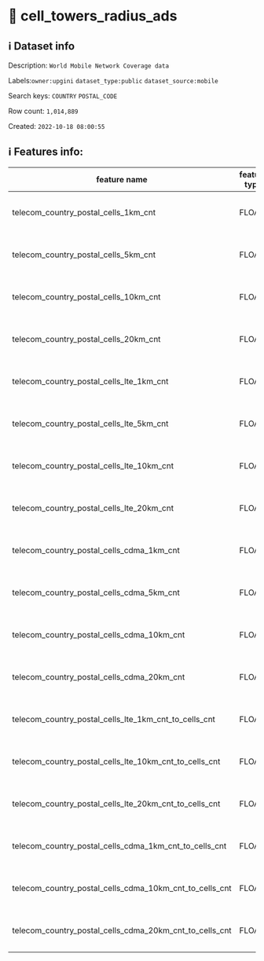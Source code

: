 # 📖 cell_towers_radius_ads 
## ℹ️ Dataset info 
Description: `World Mobile Network Coverage data` 

Labels:`owner:upgini` `dataset_type:public` `dataset_source:mobile` 

Search keys: `COUNTRY` `POSTAL_CODE`

Row count: `1,014,889`

Created: `2022-10-18 08:00:55` 

## ℹ️ Features info:
|feature name|feature type|descrition|
|---|---|---|
|telecom_country_postal_cells_1km_cnt|FLOAT|Number of cells in 1 km radius|
|telecom_country_postal_cells_5km_cnt|FLOAT|Number of cells in 5 km radius|
|telecom_country_postal_cells_10km_cnt|FLOAT|Number of cells in 10 km radius|
|telecom_country_postal_cells_20km_cnt|FLOAT|Number of cells in 20 km radius|
|telecom_country_postal_cells_lte_1km_cnt|FLOAT|Number of LTE cells in 1 km radius|
|telecom_country_postal_cells_lte_5km_cnt|FLOAT|Number of LTE cells in 5 km radius|
|telecom_country_postal_cells_lte_10km_cnt|FLOAT|Number of LTE cells in 10 km radius|
|telecom_country_postal_cells_lte_20km_cnt|FLOAT|Number of LTE cells in 20 km radius|
|telecom_country_postal_cells_cdma_1km_cnt|FLOAT|Number of CDMA cells in 1 km radius|
|telecom_country_postal_cells_cdma_5km_cnt|FLOAT|Number of CDMA cells in 5 km radius|
|telecom_country_postal_cells_cdma_10km_cnt|FLOAT|Number of CDMA cells in 10 km radius|
|telecom_country_postal_cells_cdma_20km_cnt|FLOAT|Number of CDMA cells in 20 km radius|
|telecom_country_postal_cells_lte_1km_cnt_to_cells_cnt|FLOAT|Percent of LTE cells in 1 km radius|
|telecom_country_postal_cells_lte_10km_cnt_to_cells_cnt|FLOAT|Percent of LTE cells in 10 km radius|
|telecom_country_postal_cells_lte_20km_cnt_to_cells_cnt|FLOAT|Percent of LTE cells in 20 km radius|
|telecom_country_postal_cells_cdma_1km_cnt_to_cells_cnt|FLOAT|Percent of CDMA cells in 1 km radius|
|telecom_country_postal_cells_cdma_10km_cnt_to_cells_cnt|FLOAT|Percent of CDMA cells in 10 km radius|
|telecom_country_postal_cells_cdma_20km_cnt_to_cells_cnt|FLOAT|Percent of CDMA cells in 20 km radius|
